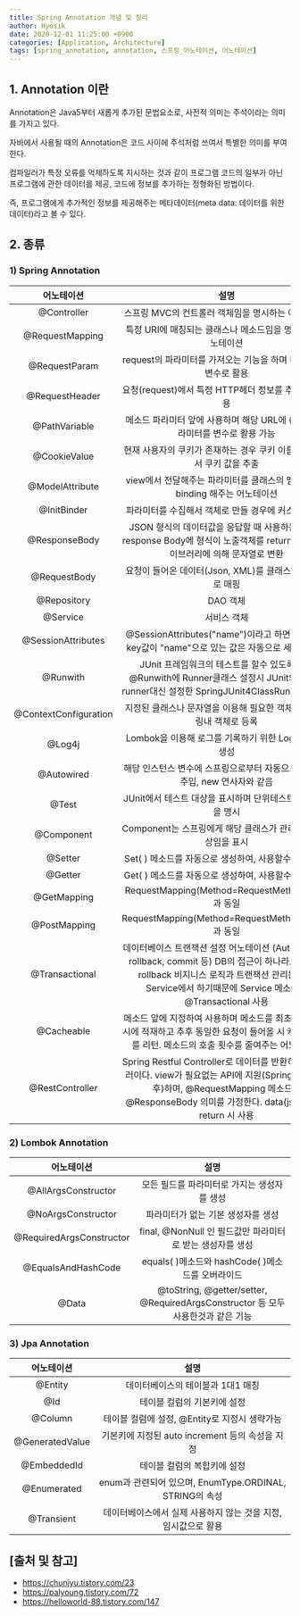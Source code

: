 ```yaml
---
title: Spring Annotation 개념 및 정리
author: Hyosik
date: 2020-12-01 11:25:00 +0900
categories: [Application, Architecture]
tags: [spring_annotation, annotation, 스프링_어노테이션, 어노테이션]
---
```


## 1. Annotation 이란

Annotation은 Java5부터 새롭게 추가된 문법요소로, 사전적 의미는 주석이라는 의미를 가지고 있다.

자바에서 사용될 때의 Annotation은 코드 사이에 주석처럼 쓰여서 특별한 의미를 부여한다.

컴파일러가 특정 오류를 억제하도록 지시하는 것과 같이 프로그램 코드의 일부가 아닌 프로그램에 관한 데이터를 제공, 코드에 정보를 추가하는 정형화된 방법이다.

즉, 프로그램에게 추가적인 정보를 제공해주는 메타데이터(meta data: 데이터를 위한 데이터)라고 볼 수 있다.

## 2. 종류

### 1) Spring Annotation

| 어노테이션 | 설명 |
|:---:|:---:|
| @Controller | 스프링 MVC의 컨트롤러 객체임을 명시하는 어노테이션 |
| @RequestMapping | 특정 URI에 매칭되는 클래스나 메소드임을 명시하는 어노테이션 |
| @RequestParam | request의 파라미터를 가져오는 기능을 하며 메소드내에 변수로 활용 |
| @RequestHeader | 요청(request)에서 특정 HTTP헤더 정보를 추출할 때 사용 |
| @PathVariable | 메소드 파라미터 앞에 사용하며 해당 URL에 { } 특정 파라미터를 변수로 활용 가능 |
| @CookieValue | 현재 사용자의 쿠키가 존재하는 경우 쿠키 이름을 이용해서 쿠키 값을 추출 |
| @ModelAttribute | view에서 전달해주는 파라미터를 클래스의 멤버변수로 binding 해주는 어노테이션 |
| @InitBinder | 파라미터를 수집해서 객체로 만들 경우에 커스터마이징 |
| @ResponseBody | JSON 형식의 데이터값을 응답할 때 사용하는 것으로 response Body에 형식이 노출객체를 return시 json 라이브러리에 의해 문자열로 변환 |
| @RequestBody | 요청이 들어온 데이터(Json, XML)를 클래스나 model로 매핑 |
| @Repository | DAO 객체 |
| @Service | 서비스 객체 |
| @SessionAttributes | @SessionAttributes("name")이라고 하면 Model에 key값이 "name"으로 있는 값은 자동으로 세션에 저장 |
| @Runwith | JUnit 프레임워크의 테스트를 할수 있도록 설정 @Runwith에 Runner클래스 설정시 JUnit의 내장된 runner대신 설정한 SpringJUnit4ClassRunner를 실행 |
| @ContextConfiguration | 지정된 클래스나 문자열을 이용해 필요한 객체들을 스프링내 객체로 등록 |
| @Log4j | Lombok을 이용해 로그를 기록하기 위한 Logger 변수 생성 |
| @Autowired | 해당 인스턴스 변수에 스프링으로부터 자동으로 Bean을 주입, new 연사자와 같음 |
| @Test | JUnit에서 테스트 대상을 표시하며 단위테스트 메소드임을 명시 |
| @Component | Component는 스프링에게 해당 클래스가 관리해야할 대상임을 표시 |
| @Setter | Set( ) 메소드를 자동으로 생성하여, 사용할수 있게 해줌 |
| @Getter | Get( ) 메소드를 자동으로 생성하여, 사용할수 있게 해줌 | 
| @GetMapping | RequestMapping(Method=RequestMethod.GET)과 동일 |
| @PostMapping | RequestMapping(Method=RequestMethod.POST)과 동일 |
| @Transactional | 데이터베이스 트랜잭션 설정 어노테이션 (AutoCommit, rollback, commit 등)  DB의 접근이 하나라도 실패시 rollback 비지니스 로직과 트랜잭션 관리는 모두 Service에서 하기때문에 Service 메소드는 @Transactional 사용 |
| @Cacheable | 메소드 앞에 지정하여 사용하며 메소드를 최초 호출시 캐시에 적재하고 추후 동일한 요청이 들어올 시 캐시의 결과를 리턴. 메소드의 호출 횟수를 줄여주는 어노테이션 |
| @RestController | Spring Restful Controller로 데이터를 반환하는 컨트롤러이다. view가 필요없는 API에 지원(Spring 4.0.1 이후)하며, @RequestMapping 메소드가 @ResponseBody 의미를 가정한다. data(json, xml) return 시 사용 |

### 2) Lombok Annotation

| 어노테이션 | 설명 |
|:---:|:---:|
| @AllArgsConstructor | 모든 필드를 파라미터로 가지는 생성자를 생성 |
| @NoArgsConstructor | 파라미터가 없는 기본 생성자를 생성 |
| @RequiredArgsConstructor | final, @NonNull 인 필드값만 파라미터로 받는 생성자를 생성 |
| @EqualsAndHashCode | equals( )메소드와 hashCode( )메소드를 오버라이드 |
| @Data | @toString, @getter/setter, @RequiredArgsConstructor 등 모두 사용한것과 같은 기능 |

### 3) Jpa Annotation

| 어노테이션 | 설명 |
|:---:|:---:|
| @Entity | 데이터베이스의 테이블과 1대1 매칭 |
| @Id | 테이블 컬럼의 기본키에 설정 |
| @Column | 테이블 컬럼에 설정, @Entity로 지정시 생략가능 |
| @GeneratedValue | 기본키에 지정된 auto increment 등의 속성을 지정 |
| @EmbeddedId | 테이블 컬럼의 복합키에 설정 |
| @Enumerated | enum과 관련되어 있으며, EnumType.ORDINAL, STRING의 속성 |
| @Transient | 데이터베이스에서 실제 사용하지 않는 것을 지정, 임시값으로 활용 |

## [출처 및 참고]
* <https://chunjyu.tistory.com/23>
* <https://palyoung.tistory.com/72>
* <https://helloworld-88.tistory.com/147>
